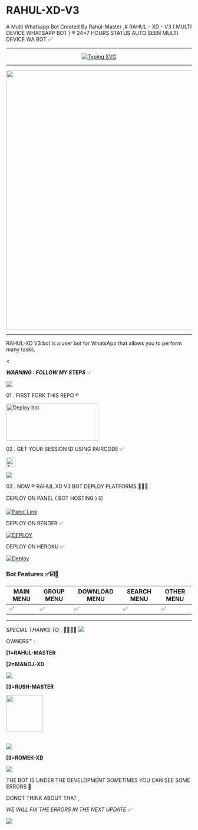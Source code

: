 # RAHUL-XD-V3
A Multi Whatsapp Bot Created By Rahul-Master ,# RAHUL - XD - V3 ( MULTI DEVICE WHATSAPP BOT ) ®️
24×7 HOURS STATUS AUTO SEEN MULTI DEVICE WA BOT ✅
***
</p> <p align="center">
<a href="https://git.io/typing-svg"><img src="https://readme-typing-svg.demolab.com?font=Rahul+Dirt&size=65&pause=1000&color=F72C3F&background=FF20A500&center=true&vCenter=true&width=1000&height=150&lines=RAHUL-XD-V3;CREATE+BY+RAHUL+MASTER" alt="Typing SVG" /></a>

***

  <p align="center">
<a href="https://github.com/rahul-master143-/RAHUL-XD-V3/new/main">
    <img src="https://i.ibb.co/d4GxTgKf/temp-image.jpg"  width="700px">
</a>

<hr>

  RAHUL-XD V3 bot is a user bot for WhatsApp that allows you to perform many tasks.

 
<
  
***WARNING : FOLLOW MY STEPS***  ✅

<img src="https://user-images.githubusercontent.com/73097560/115834477-dbab4500-a447-11eb-908a-139a6edaec5c.gif">

01 . FIRST FORK THIS REPO ®️

<a href="https://github.com/rahulmaster143/RAHUL-XD-V3/fork" target="blank"><img align="center" src="https://i.imgur.com/cxaSEWe.png" alt="Deploy bot" height="100" width="250" /></a>
  <div>
<div>

02 . GET YOUR SESSION ID USING PAIRCODE ✅

<a href="https://rahul-xd-v3-pair-code.onrender.com/"><img height= "25" title="Author" src="https://img.shields.io/badge/GET SESSION ID-orangered?style=for-the-badge&logo=render"></a>
<p/>
<img src="https://user-images.githubusercontent.com/73097560/115834477-dbab4500-a447-11eb-908a-139a6edaec5c.gif">


03 . NOW ®️ RAHUL XD V3 BOT DEPLOY PLATFORMS 🚩🇮🇳

DEPLOY ON PANEL ( BOT HOSTING ) ☑️
 
<a href='https://bot-hosting.net/?aff=1097457675723341836' target="_blank"><img alt='Panel Link'
src='https://img.shields.io/badge/HOSTING%20PANEL-blue?style=for-the-badge&logo=Cloudflare&logoColor=white'/></a>

DEPLOY ON RENDER ✅

<a href='https://dashboard.render.com' target="_blank"><img alt='DEPLOY' src='https://img.shields.io/badge/RENDER-h?color=maroon&style=for-the-badge&logo=render'/></a></p>

DEPLOY ON HEROKU ✅

[![Deploy](https://www.herokucdn.com/deploy/button.svg)](https://heroku.com/deploy?template=https://github.com/rahulmaster143/RAHUL-XD-V3)
   </a>

  ### Bot Features ✅☑️🌈

| MAIN MENU | GROUP MENU | DOWNLOAD MENU | SEARCH MENU | OTHER MENU |
| --------| ----------- | --------- | ----------- | -------- | 
| ✅      |  ✅         |    ✅     |     ✅      |     ✅   |


--------

*SPECIAL THANKS TO* , 👨🏻‍💻🚩
<a><img src='https://i.imgur.com/LyHic3i.gif'/></a>

OWNERS™ : 

**[1=RAHUL-MASTER**


**[2=MANOJ-XD**


<a><img src='https://i.imgur.com/LyHic3i.gif'/></a>
<p align="center">
	
 **[3=RUSH-MASTER**

<a href="https://github.com/Rushmaster12/"><img src="https://cdn.ironman.my.id/i/5yp4s8.jpeg" width=100 height=100></a>  
<br>
 </p>

<a><img src='https://i.imgur.com/LyHic3i.gif'/></a>
<p align="center">


**[3=ROMEK-XD**




<a><img src='https://i.imgur.com/LyHic3i.gif'/></a>
<p align="center">

THE BOT IS UNDER THE DEVELOPMENT SOMETIMES YOU CAN SEE SOME ERRORS 💢

DONOT THINK ABOUT THAT ,

*WE WILL FIX THE ERRORS IN THE NEXT UPDATE ✅*

<a><img src='https://i.imgur.com/LyHic3i.gif'/></a>


